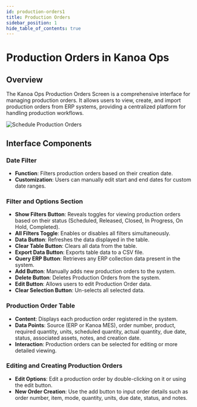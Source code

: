 ```yaml
---
id: production-orders1
title: Production Orders
sidebar_position: 1
hide_table_of_contents: true
---
```


# Production Orders in Kanoa Ops

## Overview

The Kanoa Ops Production Orders Screen is a comprehensive interface for managing production orders. It allows users to view, create, and import production orders from ERP systems, providing a centralized platform for handling production workflows.

![Schedule Production Orders](/img/ops-scheduling-production-orders.png)

## Interface Components

### Date Filter
- **Function**: Filters production orders based on their creation date.
- **Customization**: Users can manually edit start and end dates for custom date ranges.

### Filter and Options Section
- **Show Filters Button**: Reveals toggles for viewing production orders based on their status (Scheduled, Released, Closed, In Progress, On Hold, Completed).
- **All Filters Toggle**: Enables or disables all filters simultaneously.
- **Data Button**: Refreshes the data displayed in the table.
- **Clear Table Button**: Clears all data from the table.
- **Export Data Button**: Exports table data to a CSV file.
- **Query ERP Button**: Retrieves any ERP collection data present in the system.
- **Add Button**: Manually adds new production orders to the system.
- **Delete Button**: Deletes Production Orders from the system.
- **Edit Button**: Allows users to edit Production Order data.
- **Clear Selection Button**: Un-selects all selected data.

### Production Order Table
- **Content**: Displays each production order registered in the system.
- **Data Points**: Source (ERP or Kanoa MES), order number, product, required quantity, units, scheduled quantity, actual quantity, due date, status, associated assets, notes, and creation date.
- **Interaction**: Production orders can be selected for editing or more detailed viewing.

### Editing and Creating Production Orders
- **Edit Options**: Edit a production order by double-clicking on it or using the edit button.
- **New Order Creation**: Use the add button to input order details such as order number, item, mode, quantity, units, due date, status, and notes.

